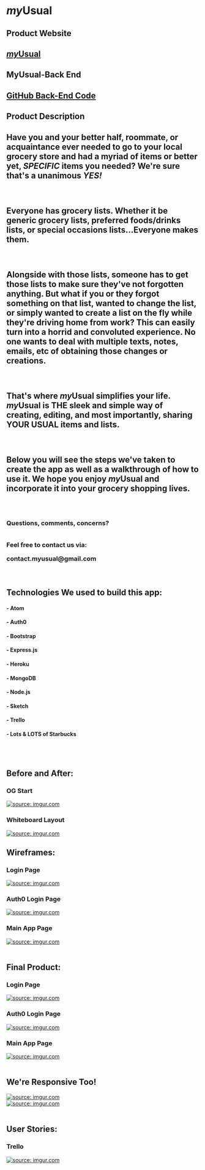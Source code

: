 # <i>my</i>Usual


<h2><b>Product Website</b></h2>
<h2><a href="https://jeauxy.github.io/myUsual-Front/"><i>my</i>Usual</a></h2>

<h2><b>MyUsual-Back End</b></h2>
<h2><a href="https://github.com/Jeauxy/myUsual-Back">GitHub Back-End Code</a></h2>

<h2><b>Product Description</b><h2>

<p>Have you and your better half, roommate, or acquaintance ever needed to go to your local grocery store and had a myriad of items or better yet, <i>SPECIFIC</i> items you needed? We're sure that's a unanimous <b><i>YES!</i></b></p>
<br>
<p>Everyone has grocery lists. Whether it be generic grocery lists, preferred foods/drinks lists, or special occasions lists...Everyone makes them.</p>
<br>
<p>Alongside with those lists, someone has to get those lists to make sure they've not forgotten anything. But what if you or they forgot something on that list, wanted to change the list, or simply wanted to create a list on the fly while they're driving home from work? This can easily turn into a horrid and convoluted experience. No one wants to deal with multiple texts, notes, emails, etc of obtaining those changes or creations.</p>
<br>
<p>That's where <b><i>my</i>Usual</b> simplifies your life. <b><i>my</i>Usual</b> is THE sleek and simple way of creating, editing, and most importantly, sharing <b>YOUR USUAL</b> items and lists.</p>
<br>
<p>Below you will see the steps we've taken to create the app as well as a walkthrough of how to use it. We hope you enjoy <b><i>my</i>Usual</b> and incorporate it into your grocery shopping lives.</p>
<br>
<h3><b>Questions, comments, concerns?</b>
<br>
<br>
<p>Feel free to contact us via:</p>
<p>contact.myusual@gmail.com</p>
<br>
<h2><b>Technologies We used to build this app:</b></h2>

<h4>- Atom</h4>
<h4>- Auth0</h4>
<h4>- Bootstrap</h4>
<h4>- Express.js</h4>
<h4>- Heroku</h4>
<h4>- MongoDB</h4>
<h4>- Node.js</h4>
<h4>- Sketch</h4>
<h4>- Trello</h4>
<h4>- Lots & LOTS of Starbucks</h4>
<br>
<br>
<h2><b>Before and After:</b></h2>


<h3>OG Start</h3>

<a href="http://imgur.com/2ufEvcE"><img src="http://i.imgur.com/2ufEvcE.jpg" title="source: imgur.com" /></a>


<h3>Whiteboard Layout</h3>

<a href="http://imgur.com/lJJCrZR"><img src="http://i.imgur.com/lJJCrZR.jpg" title="source: imgur.com" /></a>
<br>

<h2><b>Wireframes:</b></h2>


<h3>Login Page</h3>

<a href="http://imgur.com/qis1Pfg"><img src="http://i.imgur.com/qis1Pfg.png" title="source: imgur.com" /></a>

<h3>Auth0 Login Page</h3>

<a href="http://imgur.com/AskVwn5"><img src="http://i.imgur.com/AskVwn5.png" title="source: imgur.com" /></a>

<h3>Main App Page</h3>

<a href="http://imgur.com/Rv35pgP"><img src="http://i.imgur.com/Rv35pgP.png" title="source: imgur.com" /></a>
<br>
<br>
<h2><b>Final Product:</b></h2>

<h3>Login Page</h3>

<a href="http://imgur.com/PA0V7Vr"><img src="http://i.imgur.com/PA0V7Vr.png?1" title="source: imgur.com" /></a>

<h3>Auth0 Login Page</h3>

<a href="http://imgur.com/t5WMYsP"><img src="http://i.imgur.com/t5WMYsP.png" title="source: imgur.com" /></a>

<h3>Main App Page</h3>

<a href="http://imgur.com/vLYBlM2"><img src="http://i.imgur.com/vLYBlM2.png" title="source: imgur.com" /></a>
<br>
<br>
<h2><b>We're Responsive Too!</b></h2>

<a href="http://imgur.com/vo0L430"><img src="http://i.imgur.com/vo0L430.png" title="source: imgur.com" /></a>
<br>
<a href="http://imgur.com/OZfvu6k"><img src="http://i.imgur.com/OZfvu6k.jpg" title="source: imgur.com" /></a>
<br>
<br>
<h2><b>User Stories:</b></h2>


<h3>Trello</h3>

<a href="http://imgur.com/q5Fx6Ls"><img src="http://i.imgur.com/q5Fx6Ls.png" title="source: imgur.com" /></a>
